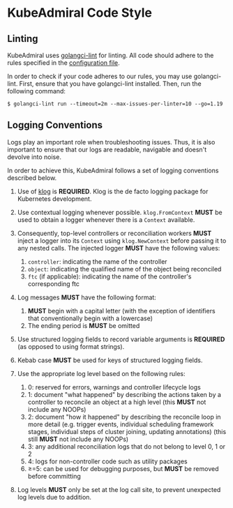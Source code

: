 # KubeAdmiral Code Style

## Linting

KubeAdmiral uses [golangci-lint](https://golangci-lint.run/usage/install/) for linting. All code should adhere to the rules specified in the [configuration file](../.golangci.yml).

In order to check if your code adheres to our rules, you may use golangci-lint. First, ensure that you have golangci-lint installed. Then, run the following command:

```console
$ golangci-lint run --timeout=2m --max-issues-per-linter=10 --go=1.19
```

## Logging Conventions

Logs play an important role when troubleshooting issues. Thus, it is also important to ensure that our logs are readable, navigable and doesn't devolve into noise.

In order to achieve this, KubeAdmiral follows a set of logging conventions described below.

1. Use of [klog](https://pkg.go.dev/k8s.io/klog/v2) is **REQUIRED**. Klog is the de facto logging package for Kubernetes development.

2. Use contextual logging whenever possible. `klog.FromContext` **MUST** be used to obtain a logger whenever there is a `Context` available.

3. Consequently, top-level controllers or reconciliation workers **MUST** inject a logger into its `Context` using `klog.NewContext` before passing it to any nested calls. The injected logger **MUST** have the following values:

    1. `controller`: indicating the name of the controller
    2. `object`: indicating the qualified name of the object being reconciled
    3. `ftc` (if applicable): indicating the name of the controller's corresponding ftc

4. Log messages **MUST** have the following format:

    1. **MUST** begin with a capital letter (with the exception of identifiers that conventionally begin with a lowercase)
    2. The ending period is **MUST** be omitted

5. Use structured logging fields to record variable arguments is **REQUIRED** (as opposed to using format strings).

6. Kebab case **MUST** be used for keys of structured logging fields.

7. Use the appropriate log level based on the following rules:

    1. 0: reserved for errors, warnings and controller lifecycle logs
    2. 1: document "what happened" by describing the actions taken by a controller to reconcile an object at a high level (this **MUST** not include any NOOPs)
    3. 2: document "how it happened" by describing the reconcile loop in more detail (e.g. trigger events, individual scheduling framework stages, individual steps of cluster joining, updating annotations) (this still **MUST** not include any NOOPs)
    4. 3: any additional reconciliation logs that do not belong to level 0, 1 or 2
    5. 4: logs for non-controller code such as utility packages
    6. &ge;=5: can be used for debugging purposes, but **MUST** be removed before committing

8. Log levels **MUST** only be set at the log call site, to prevent unexpected log levels due to addition.

